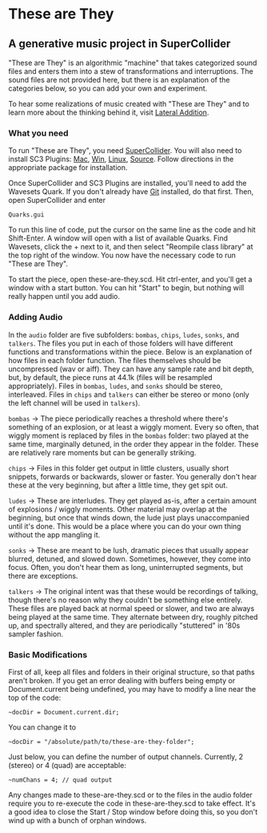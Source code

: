 # These are They
## A generative music project in SuperCollider

"These are They" is an algorithmic "machine" that takes categorized sound files and enters them into a stew of transformations and interruptions. The sound files are not provided here, but there is an explanation of the categories below, so you can add your own and experiment.

To hear some realizations of music created with "These are They" and to learn more about the thinking behind it, visit [Lateral Addition](http://www.lateraladdition.org/#48).

### What you need
To run "These are They", you need [SuperCollider](http://supercollider.github.io/download.html). You will also need to install SC3 Plugins: [Mac](https://github.com/supercollider/sc3-plugins/releases), [Win](http://supercollider.github.io/download.html), [Linux](https://github.com/supercollider/sc3-plugins/releases), [Source](https://github.com/supercollider/sc3-plugins). Follow directions in the appropriate package for installation. 

Once SuperCollider and SC3 Plugins are installed, you'll need to add the Wavesets Quark. If you don't already have [Git](https://git-scm.com/downloads) installed, do that first. Then, open SuperCollider and enter

```
Quarks.gui
```

To run this line of code, put the cursor on the same line as the code and hit Shift-Enter. A window will open with a list of available Quarks. Find Wavesets, click the + next to it, and then select "Reompile class library" at the top right of the window. You now have the necessary code to run "These are They".

To start the piece, open these-are-they.scd. Hit ctrl-enter, and you'll get a window with a start button. You can hit "Start" to begin, but nothing will really happen until you add audio.

### Adding Audio
In the `audio` folder are five subfolders: `bombas`, `chips`, `ludes`, `sonks`, and `talkers`. The files you put in each of those folders will have different functions and transformations within the piece. Below is an explanation of how files in each folder function. The files themselves should be uncompressed (wav or aiff). They can have any sample rate and bit depth, but, by default, the piece runs at 44.1k (files will be resampled appropriately). Files in `bombas`, `ludes`, and `sonks` should be stereo, interleaved. Files in `chips` and `talkers` can either be stereo or mono (only the left channel will be used in `talkers`).

`bombas` -> The piece periodically reaches a threshold where there's something of an explosion, or at least a wiggly moment. Every so often, that wiggly moment is replaced by files in the `bombas` folder: two played at the same time, marginally detuned, in the order they appear in the folder. These are relatively rare moments but can be generally striking.

`chips` -> Files in this folder get output in little clusters, usually short snippets, forwards or backwards, slower or faster. You generally don't hear these at the very beginning, but after a little time, they get spit out.

`ludes` -> These are interludes. They get played as-is, after a certain amount of explosions / wiggly moments. Other material may overlap at the beginning, but once that winds down, the lude just plays unaccompanied until it's done. This would be a place where you can do your own thing without the app mangling it.

`sonks` -> These are meant to be lush, dramatic pieces that usually appear blurred, detuned, and slowed down. Sometimes, however, they come into focus. Often, you don't hear them as long, uninterrupted segments, but there are exceptions. 

`talkers` -> The original intent was that these would be recordings of talking, though there's no reason why they couldn't be something else entirely. These files are played back at normal speed or slower, and two are always being played at the same time. They alternate between dry, roughly pitched up, and spectrally altered, and they are periodically "stuttered" in '80s sampler fashion.

### Basic Modifications
First of all, keep all files and folders in their original structure, so that paths aren't broken. If you get an error dealing with buffers being empty or Document.current being undefined, you may have to modify a line near the top of the code:

```
~docDir = Document.current.dir;
```

You can change it to

```
~docDir = "/absolute/path/to/these-are-they-folder";
```

Just below, you can define the number of output channels. Currently, 2 (stereo) or 4 (quad) are acceptable:

```
~numChans = 4; // quad output
```

Any changes made to these-are-they.scd or to the files in the audio folder require you to re-execute the code in these-are-they.scd to take effect. It's a good idea to close the Start / Stop window before doing this, so you don't wind up with a bunch of orphan windows.
